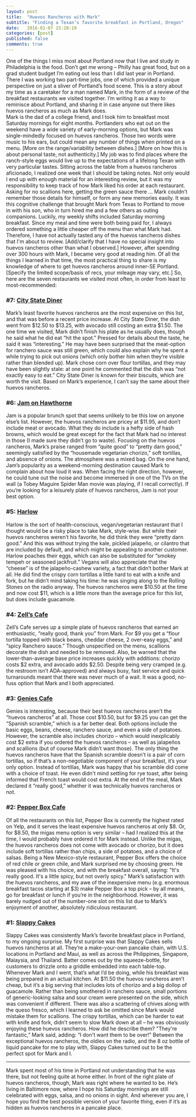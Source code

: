 ```yaml
---
layout: post
title:  "Huevos Rancheros with Mark"
subtitle: "Finding a Texan’s favorite breakfast in Portland, Oregon"
date:   2016-01-07 15:28:19
categories: [post]
published: false
comments: true
---
```


One of the things I miss most about Portland now that I live and study in Philadelphia is the food. Don’t get me wrong – Philly has great food, but on a grad student budget I’m eating out less than I did last year in Portland. There I was working two part-time jobs, one of which provided a unique perspective on just a sliver of Portland’s food scene. This is a story about my time as a caretaker for a man named Mark, in the form of a review of the breakfast restaurants we visited together. I’m writing it as a way to reminisce about Portland, and sharing it in case anyone out there likes huevos rancheros as much as Mark does.  
Mark is the dad of a college friend, and I took him to breakfast most Saturday mornings for eight months. Portlanders who eat out on the weekend have a wide variety of early-morning options, but Mark was single-mindedly focused on huevos rancheros. Those two words were music to his ears, but could mean any number of things when printed on a menu. [More on the range/variability between dishes.]
[More on how this is about personal taste, not authenticity.] My job was to find places where the ranch-style eggs would live up to the expectations of a lifelong Texan with very particular tastes. Sitting across the table from a huevos rancheros aficionado, I realized one week that I should be taking notes. Not only would I end up with enough material for an interesting review, but it was my responsibility to keep track of how Mark liked his order at each restaurant. 
Asking for no scallions here, getting the green sauce there … Mark couldn’t remember those details for himself, or form any new memories easily. It was this cognitive challenge that brought Mark from Texas to Portland to move in with his son, who in turn hired me and a few others as outing companions. Luckily, my weekly shifts included Saturday morning breakfast. Since my meal and time were both being paid for, I always ordered something a little cheaper off the menu than what Mark had. Therefore, I have not actually tasted any of the huevos rancheros dishes that I'm about to review. [Add/clarify that I have no special insight into huevos rancheros other than what I observed.]  However, after spending over 300 hours with Mark, I became very good at reading him. Of all the things I learned in that time, the most practical thing to share is my knowledge of where to get huevos rancheros around inner-SE Portland. [Specify the limited scope/basis of recs, your mileage may vary, etc.] So, here are the seven restaurants we visited most often, in order from least to most-recommended:

### #7: [City State Diner](http://www.citystatediner.com/)

Mark’s least favorite huevos rancheros are the most expensive on this list, and that was before a recent price increase. At City State Diner, the dish went from $12.50 to $13.25, with avocado still costing an extra $1.50. The one time we visited, Mark didn’t finish his plate as he usually does, though he said what he did eat “hit the spot.” Pressed for details about the taste, he said it was “interesting.” He may have been surprised that the meat-option for ranchero sauce was still green, which could also explain why he spent a while trying to pick out onions (which only bother him when they’re visible rather than blended up). Mark chose corn over flour tortillas, and they may have been slightly stale: at one point he commented that the dish was “not exactly easy to eat.” City State Diner is known for their biscuits, which are worth the visit. Based on Mark’s experience, I can’t say the same about their huevos rancheros.  

### #6: [Jam on Hawthorne](http://www.jamonhawthorne.com/)

Jam is a popular brunch spot that seems unlikely to be this low on anyone else’s list. However, the huevos rancheros are pricey at $11.95, and don’t include meat or avocado. What they do include is a hefty side of hash browns, which would be great except for the fact that Mark had no interest in those (I made sure they didn’t go to waste). Focusing on the huevos rancheros, Mark’s praise ranged from “quite good” to “pretty darn good,” seemingly satisfied by the “housemade vegetarian chorizo,” soft tortillas, and absence of onions. The atmosphere was a mixed bag. On the one hand, Jam’s popularity as a weekend-morning destination caused Mark to complain about how loud it was. When facing the right direction, however, he could tune out the noise and become immersed in one of the TVs on the wall (a Tobey Maguire Spider Man movie was playing, if I recall correctly). If you’re looking for a leisurely plate of huevos rancheros, Jam is not your best option. 

### #5: [Harlow](http://www.harlowpdx.com/)

Harlow is the sort of health-conscious, vegan/vegetarian restaurant that I thought would be a risky place to take Mark, style-wise. But while their huevos rancheros weren’t his favorite, he did think they were “pretty darn good.” And this was without trying the kale, pickled jalapeño, or cilantro that are included by default, and which might be appealing to another customer. Harlow poaches their eggs, which can also be substituted for “smokey tempeh or seasoned jackfruit.” Vegans will also appreciate that the “cheese” is of the jalapeño-cashew variety, a fact that didn’t bother Mark at all. He did find the crispy corn tortillas a little hard to eat with a knife and fork, but he didn’t mind taking his time: he was singing along to the Rolling Stones on the radio anyway. The huevos rancheros were $10.50 at the time and now cost $11, which is a little more than the average price for this list, but does include guacamole.    

### #4: [Zell’s Cafe](http://www.zellscafe.com/)

Zell’s Cafe serves up a simple plate of huevos rancheros that earned an enthusiastic, “really good, thank you” from Mark. For $9 you get a “flour tortilla topped with black beans, cheddar cheese, 2 over-easy eggs,” and “spicy Ranchero sauce.” Though unspecified on the menu, scallions decorate the dish and needed to be removed. Also, be warned that the lower-than-average base price increases quickly with additions: chorizo costs $2 extra, and avocado adds $2.50. Despite being very cramped (e.g. the restroom isn’t ADA-approved) and always busy, fast service and quick turnarounds meant that there was never much of a wait. It was a good, no-fuss option that Mark and I both appreciated. 

### #3: [Genies Cafe](http://geniesdivision.com/)

Genies is interesting, because their best huevos rancheros aren’t the “huevos rancheros” at all. Those cost $10.50, but for $9.25 you can get the “Spanish scramble,” which is a far better deal. Both options include the basic eggs, beans, cheese, ranchero sauce, and even a side of potatoes. However, the scramble also includes chorizo – which would inexplicably cost $2 extra if you ordered the huevos rancheros – as well as jalapeños and scallions (but of course Mark didn’t want those). The only thing the huevos rancheros have that the Spanish scramble doesn’t is a pair of corn tortillas, so if that’s a non-negotiable component of your breakfast, it’s your only option. Instead of tortillas, Mark was happy that his scramble did come with a choice of toast. He even didn’t mind settling for rye toast, after being informed that French toast would cost extra. At the end of the meal, Mark declared it “really good,” whether it was technically huevos rancheros or not.   

### #2: [Pepper Box Cafe](http://www.pepperboxpdx.com/)

Of all the restaurants on this list, Pepper Box is currently the highest rated on Yelp, and it serves the least expensive huevos rancheros at only $8. Or, for $8.50, the migas menu option is very similar – had I realized this at the time, I would probably have ordered it for Mark instead. Unlike the migas, the huevos rancheros does not come with avocado or chorizo, but it does include soft tortillas rather than chips, a side of potatoes, and a choice of salsas. Being a New Mexico-style restaurant, Pepper Box offers the choice of red chile or green chile, and Mark surprised me by choosing green. He was pleased with his choice, and with the breakfast overall, saying: "It's really good. It's a little spicy, but not overly spicy." Mark’s satisfaction with the huevos rancheros, and my awe of the inexpensive menu (e.g. enormous breakfast tacos starting at $3) make Pepper Box a top pick – by all means, go for breakfast or lunch if you’re in the neighborhood. However, it was barely nudged out of the number-one slot on this list due to Mark’s enjoyment of another, absolutely ridiculous restaurant. 

### #1: [Slappy Cakes](http://www.slappycakes.com/)

Slappy Cakes was consistently Mark’s favorite breakfast place in Portland, to my ongoing surprise. My first surprise was that Slappy Cakes sells huevos rancheros at all. They’re a make-your-own pancake chain, with U.S. locations in Portland and Maui, as well as across the Philippines, Singapore, Malaysia, and Thailand. Batter comes out by the squeeze-bottle, for customers to drizzle onto a griddle embedded into each table-top. Whenever Mark and I went, that’s what I’d be doing, while his breakfast was being prepared in an actual kitchen. At $11.50 the huevos rancheros aren’t cheap, but it’s a big serving that includes lots of chorizo and a big dollop of guacamole. Rather than being smothered in ranchero sauce, small portions of generic-looking salsa and sour cream were presented on the side, which was convenient if different. There was also a scattering of chives along with the queso fresco, which I learned to ask be omitted since Mark would mistake them for scallions. The crispy tortillas, which can be harder to eat with knife and fork, didn’t seem to slow Mark down at all – he was obviously enjoying these huevos rancheros. How did he describe them? "They're fantastic,” Mark said, adding: “I don't want them to be over!" Between the exceptional huevos rancheros, the oldies on the radio, and the 8 oz bottle of liquid pancake for me to play with, Slappy Cakes turned out to be the perfect spot for Mark and I.     

---

Mark spent most of his time in Portland not understanding that he was there, but not feeling quite at home either. In front of the right plate of huevos rancheros, though, Mark was right where he wanted to be. He’s living in Baltimore now, where I hope his Saturday mornings are still celebrated with eggs, salsa, and no onions in sight. And wherever you are, I hope you find the best possible version of your favorite thing, even if it’s as hidden as huevos rancheros in a pancake place. 
